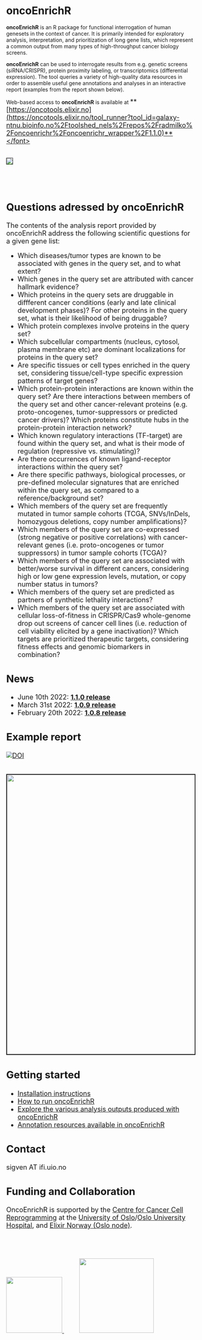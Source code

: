 
<br>

# oncoEnrichR


**oncoEnrichR** is an R package for functional interrogation of human genesets in the context of cancer. It is primarily intended for exploratory analysis, interpretation, and prioritization of long gene lists,  which represent a common output from many types of high-throughput cancer biology screens. 

**oncoEnrichR** can be used to interrogate results from e.g. genetic screens (siRNA/CRISPR), protein proximity labeling, or transcriptomics (differential expression). The tool queries a variety of high-quality data resources in order to assemble useful gene annotations and analyses in an interactive report (examples from the report shown below).

Web-based access to **oncoEnrichR** is available at <font size="4"> **[https://oncotools.elixir.no](https://oncotools.elixir.no/tool_runner?tool_id=galaxy-ntnu.bioinfo.no%2Ftoolshed_nels%2Frepos%2Fradmilko%2Foncoenrichr%2Foncoenrichr_wrapper%2F1.1.0)**</font>

<br>

<img src="img/oncoenrichr_overview.png" align="center" border="1,"/>

<br><br>

## Questions adressed by oncoEnrichR

The contents of the analysis report provided by oncoEnrichR address the following scientific questions for a given gene list:

-   Which diseases/tumor types are known to be associated with genes in the query set, and to what extent?
-   Which genes in the query set are attributed with cancer hallmark evidence?
-   Which proteins in the query sets are druggable in diffferent cancer conditions (early and late clinical development phases)? For other proteins in the query set, what is their likelihood of being druggable?
-   Which protein complexes involve proteins in the query set?
-   Which subcellular compartments (nucleus, cytosol, plasma membrane etc) are dominant localizations for proteins in the query set?
-   Are specific tissues or cell types enriched in the query set, considering tissue/cell-type specific expression patterns of target genes?
-   Which protein-protein interactions are known within the query set? Are there interactions between members of the query set and other cancer-relevant proteins (e.g. proto-oncogenes, tumor-suppressors or predicted cancer drivers)? Which proteins constitute hubs in the protein-protein interaction network?
-   Which known regulatory interactions (TF-target) are found within the query set, and what is their mode of regulation (repressive vs. stimulating)?
-   Are there occurrences of known ligand-receptor interactions within the query set?
-   Are there specific pathways, biological processes, or pre-defined molecular signatures that are enriched within the query set, as compared to a reference/background set?
-   Which members of the query set are frequently mutated in tumor sample cohorts (TCGA, SNVs/InDels, homozygous deletions, copy number amplifications)?
-   Which members of the query set are co-expressed (strong negative or positive correlations) with cancer-relevant genes (i.e. proto-oncogenes or tumor suppressors) in tumor sample cohorts (TCGA)?
-   Which members of the query set are associated with better/worse survival in different cancers, considering high or low gene expression levels, mutation, or copy number status in tumors?
-   Which members of the query set are predicted as partners of synthetic lethality interactions?
-   Which members of the query set are associated with cellular loss-of-fitness in CRISPR/Cas9 whole-genome drop out screens of cancer cell lines (i.e. reduction of cell viability elicited by a gene inactivation)? Which targets are prioritized therapeutic targets, considering fitness effects and genomic biomarkers in combination?

## News

-   June 10th 2022: [**1.1.0 release**](articles/CHANGELOG.html#version-1-1-0)
-   March 31st 2022: [**1.0.9 release**](articles/CHANGELOG.html#version-1-0-9)
-   February 20th 2022: [**1.0.8 release**](articles/CHANGELOG.html#version-1-0-8)

## Example report

<a href="https://doi.org/10.5281/zenodo.6402572"><img src="https://zenodo.org/badge/DOI/10.5281/zenodo.6402572.svg" alt="DOI"/></a>

<br>

<img src="img/oncoenrichr_slideshow2.gif" align="center" width="560" height="750" border="2,"/>

## Getting started

* [Installation instructions](articles/installation.html)
* [How to run oncoEnrichR](articles/running.html)
* [Explore the various analysis outputs produced with oncoEnrichR](articles/output.html)
* [Annotation resources available in oncoEnrichR](articles/annotation_resources.html)

## Contact

sigven AT ifi.uio.no

## Funding and Collaboration

OncoEnrichR is supported by the [Centre for Cancer Cell Reprogramming](https://www.med.uio.no/cancell/english/) at the [University of Oslo](https://www.uio.no)/[Oslo University Hospital](https://radium.no), and [Elixir Norway (Oslo node)](https://elixir.no/organization/organisation/elixir-uio).

<br> <br>

<p float="left">
  <a href="https://www.med.uio.no/cancell/english/">
     <img src="img/can-cell.png" width="150" >
  </a>
  &nbsp;&nbsp;&nbsp;&nbsp;&nbsp;&nbsp;&nbsp;
  <a href="https://elixir.no/organization/organisation/elixir-uio">
     <img src="img/elixir_norway.png" width="200" />
  </a>
</p>

